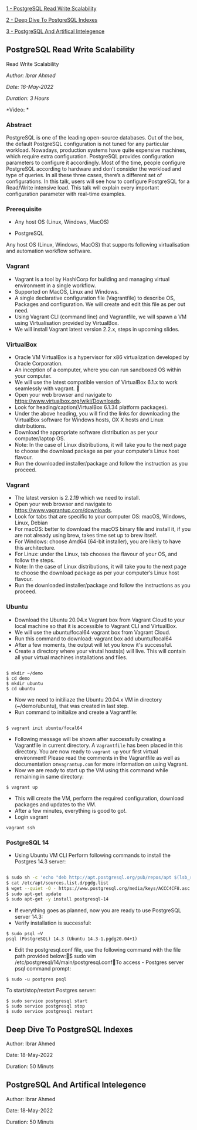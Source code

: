 
[1 - PostgreSQL Read Write Scalability](postgresql-read-write-scalability)

[2 - Deep Dive To PostgreSQL Indexes](Deep-Dive-To-PostgreSQL-Indexes)

[3 - PostgreSQL And Artifical Intelegence](PostgreSQL-And-Artifical-Intelegence)

## PostgreSQL Read Write Scalability

Read Write Scalability

*Author: Ibrar Ahmed*

*Date: 16-May-2022*

*Duration: 3 Hours*

*Video: *

### Abstract

PostgreSQL is one of the leading open-source databases. Out of the box, the default PostgreSQL configuration is not tuned for any particular workload. Nowadays, production systems have quite expensive machines, which require extra configuration. PostgreSQL provides configuration parameters to configure it accordingly. Most of the time, people configure PostgreSQL according to hardware and don’t consider the workload and type of queries. In all these three cases, there’s a different set of configurations. In this talk, users will see how to configure PostgreSQL for a Read/Write intensive load. This talk will explain every important configuration parameter with real-time examples.


### Prerequisite

- Any host OS (Linux, Windows, MacOS)

- PostgreSQL 


Any host OS (Linux, Windows, MacOS) that supports following virtualisation and automation workflow software. 

### Vagrant 

- Vagrant is a tool by HashiCorp for building and managing virtual environment in a single workflow. 
- Supported on MacOS, Linux and Windows. 
- A single declarative configuration file (Vagrantfile) to describe OS, Packages and configuration. We will create and edit this file as per out need. 
- Using Vagrant CLI (command line) and Vagrantfile, we will spawn a VM using Virtualisation provided by VirtualBox. 
- We will install Vagrant latest version 2.2.x, steps in upcoming slides. 

### VirtualBox

- Oracle VM VirtualBox is a hypervisor for x86 virtualization developed by Oracle Corporation. 
- An inception of a computer, where you can run sandboxed OS within your computer. 
- We will use the latest compatible version of VirtualBox 6.1.x to work seamlessly with vagrant.  
- Open your web browser and navigate to https://www.virtualbox.org/wiki/Downloads. 
- Look for heading/caption(VirtualBox 6.1.34 platform packages). 
- Under the above heading, you will find the links for downloading the VirtualBox software for Windows hosts, OX X hosts and Linux distributions. 
- Download the appropriate software distribution as per your computer/laptop OS. 
- Note: In the case of Linux distributions, it will take you to the next page to choose the download package as per your computer’s Linux host flavour. 
- Run the downloaded installer/package and follow the instruction as you proceed.

### Vagrant

- The latest version is 2.2.19 which we need to install. 
- Open your web browser and navigate to https://www.vagrantup.com/downloads. 
- Look for tabs that are specific to your computer OS: macOS, Windows, Linux, Debian 
- For macOS: better to download the macOS binary file and install it, if you are not already using brew, takes time set up to brew itself.  
- For Windows: choose Amd64 (64-bit installer), you are likely to have this architecture. 
- For Linux:  under the Linux, tab chooses the flavour of your OS, and follow the steps. 
- Note: In the case of Linux distributions, it will take you to the next page to choose the download package as per your computer’s Linux host flavour. 
- Run the downloaded installer/package and follow the instructions as you proceed. 

### Ubuntu 

- Download the Ubuntu 20.04.x Vagrant box from Vagrant Cloud to your local machine so that it is accessible to Vagrant CLI and VirtualBox. 
- We will use the ubuntu/focal64 vagrant box from Vagrant Cloud. 
- Run this command to download: vagrant box add ubuntu/focal64 
- After a few moments, the output will let you know it's successful.
- Create a directory where your virutal hosts(s) will live. This will contain all your virtual machines installations and files. 

```

$ mkdir ~/demo 
$ cd demo
$ mkdir ubuntu 
$ cd ubuntu 

```

- Now we need to initiliaze the Ubuntu 20.04.x VM in directory (~/demo/ubuntu), that was created in last step. 
- Run command to initialize and create a Vagrantfile: 

```

$ vagrant init ubuntu/focal64 

```

- Following message will be shown after successfully creating a Vagrantfile in current directory.  A `Vagrantfile` has been placed in this directory. You are now ready to `vagrant up` your first virtual environment! Please read the comments in the Vagrantfile as well as documentation on`vagrantup.com` for more information on using Vagrant. 
- Now we are ready to start up the VM using this command while remaining in same directory: 

```
$ vagrant up
```

- This will create the VM, perform the required configuration, download packages and updates to the VM. 
- After a few minutes, everything is good to go!.
- Login vagrant

```
vagrant ssh
```

### PostgreSQL 14

- Using Ubuntu VM CLI Perform following commands to install the Postgres 14.3 server: 

```bash

$ sudo sh -c 'echo "deb http://apt.postgresql.org/pub/repos/apt $(lsb_release -cs)-pgdg main" > /etc/apt/sources.list.d/pgdg.list'
$ cat /etc/apt/sources.list.d/pgdg.list
$ wget --quiet -O - https://www.postgresql.org/media/keys/ACCC4CF8.asc | sudo apt-key add -
$ sudo apt-get update
$ sudo apt-get -y install postgresql-14
```

- If everything goes as planned, now you are ready to use PostgreSQL server 14.3: 
- Verify installation is successful: 

```
$ sudo psql –V 
psql (PostgreSQL) 14.3 (Ubuntu 14.3-1.pgdg20.04+1)

```

- Edit the postgresql.conf file, use the following command with the file path provided below:$ sudo vim /etc/postgresql/14/main/postgresql.confTo access - Postgres server psql command prompt: 

```
$ sudo -u postgres psql
```

To start/stop/restart Postgres server: 

```
$ sudo service postgresql start
$ sudo service postgresql stop
$ sudo service postgresql restart

```



## Deep Dive To PostgreSQL Indexes

Author: Ibrar Ahmed

Date: 18-May-2022

Duration: 50 Minuts

## PostgreSQL And Artifical Intelegence

Author: Ibrar Ahmed

Date: 18-May-2022

Duration: 50 Minuts
